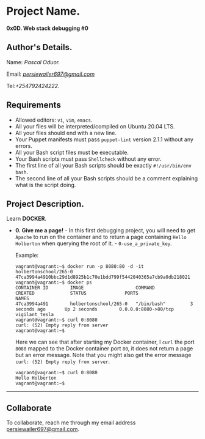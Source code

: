 # Project Name.
**0x0D. Web stack debugging #0**

## Author's Details.
Name: *Pascal Oduor.*

Email: *persiewailer697@gmail.com*

Tel:*+254792424222.*

##  Requirements

*   Allowed editors: `vi`, `vim`, `emacs`.
*   All your files will be interpreted/compiled on Ubuntu 20.04 LTS.
*   All your files should end with a new line.
*   Your Puppet manifests must pass `puppet-lint` version 2.1.1 without any errors.
*   All your Bash script files must be executable.
*   Your Bash scripts must pass `Shellcheck` without any error.
*   The first line of all your Bash scripts should be exactly `#!/usr/bin/env bash`.
*   The second line of all your Bash scripts should be a comment explaining what is the script doing.


## Project Description.
Learn **DOCKER**.


* **0. Give me a page!** - In this first debugging project, you will need to get `Apache` to run on the container and to return a page containing `Hello Holberton` when querying the root of it. - `0-use_a_private_key`.

  Example:
  ```
  vagrant@vagrant:~$ docker run -p 8080:80 -d -it holbertonschool/265-0
  47ca3994a4910bbc29d1d8925b1c70e1bdd799f5442040365a7cb9a0db218021
  vagrant@vagrant:~$ docker ps
  CONTAINER ID        IMAGE                   COMMAND             CREATED             STATUS              PORTS                  NAMES
  47ca3994a491        holbertonschool/265-0   "/bin/bash"         3 seconds ago       Up 2 seconds        0.0.0.0:8080->80/tcp   vigilant_tesla
  vagrant@vagrant:~$ curl 0:8080
  curl: (52) Empty reply from server
  vagrant@vagrant:~$
  ```

  Here we can see that after starting my Docker container, I `curl` the port `8080` mapped to the Docker container port `80`, it does not return a page but an error message. Note that you might also get the error message `curl: (52) Empty reply from server`.

  ```
  vagrant@vagrant:~$ curl 0:8080
  Hello Holberton
  vagrant@vagrant:~$
  ```
---


## Collaborate

To collaborate, reach me through my email address persiewailer697@gmail.com.

